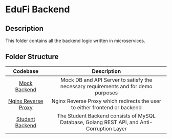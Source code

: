 # EduFi Backend

## Description

This folder contains all the backend logic written in microservices.

## Folder Structure

|           Codebase           |                                        Description                                         |
| :--------------------------: | :----------------------------------------------------------------------------------------: |
|     [Mock Backend](mock)     |     Mock DB and API Server to satisfy the necessary requirements and for demo purposes     |
| [Nginx Reverse Proxy](proxy) |         Nginx Reverse Proxy which redirects the user to either frontend or backend         |
| [Student Backend](students)  | The Student Backend consists of MySQL Database, Golang REST API, and Anti-Corruption Layer |
